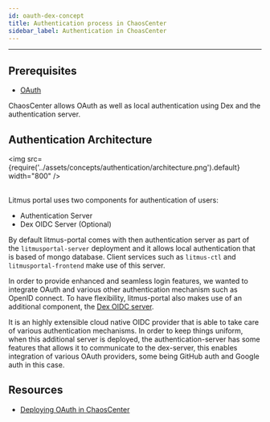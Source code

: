 ```yaml
---
id: oauth-dex-concept
title: Authentication process in ChaosCenter
sidebar_label: Authentication in ChoasCenter
---
```


---

## Prerequisites

- [OAuth](https://oauth.net/specs/)

ChaosCenter allows OAuth as well as local authentication using Dex and the authentication server.


## Authentication Architecture

<img src={require('../assets/concepts/authentication/architecture.png').default} width="800" /><br/><br/>


Litmus portal uses two components for authentication of users:

- Authentication Server
- Dex OIDC Server (Optional)

By default litmus-portal comes with then authentication server as part of the `litmusportal-server` deployment and it allows local authentication that is based of mongo database. Client services such as `litmus-ctl` and `litmusportal-frontend` make use of this server.

In order to provide enhanced and seamless login features, we wanted to integrate OAuth and various other authentication mechanism such as OpenID connect. To have flexibility, litmus-portal also makes use of an additional component, the [Dex OIDC server](https://dexidp.io/).

It is an highly extensible cloud native OIDC provider that is able to take care of various authentication mechanisms. In order to keep things uniform, when this additional server is deployed, the authentication-server has some features that allows it to communicate to the dex-server, this enables integration of various OAuth providers, some being GitHub auth and Google auth in this case.


## Resources

- [Deploying OAuth in ChaosCenter](../user-guides/chaoscenter-oauth-dex-installation.md)









